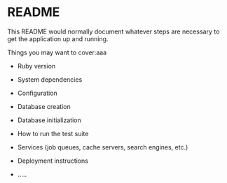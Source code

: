 # README

This README would normally document whatever steps are necessary to get the
application up and running.

Things you may want to cover:aaa

* Ruby version

* System dependencies

* Configuration

* Database creation

* Database initialization

* How to run the test suite

* Services (job queues, cache servers, search engines, etc.)

* Deployment instructions

* .....
